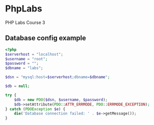 # PhpLabs
PHP Labs Course 3

## Database config example
```php
<?php
$serverhost = "localhost";    
$username = "root";
$password = "";    
$dbname = "labs";

$dsn = "mysql:host=$serverhost;dbname=$dbname";

$db = null;

try {
    $db = new PDO($dsn, $username, $password);
    $db->setAttribute(PDO::ATTR_ERRMODE, PDO::ERRMODE_EXCEPTION);
} catch (PDOException $e) {
    die('Database connection failed: ' . $e->getMessage());
}
```
